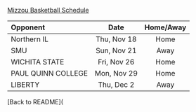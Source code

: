 [Mizzou Basketball Schedule](https://mutigers.com/sports/mens-basketball/schedule/2021-22)

| Opponent       | Date           | Home/Away  |
| :------------- |:-------------:| :-----:|
| Northern IL      | Thu, Nov 18 | Home |
| SMU      | Sun, Nov 21      |   Away |
| WICHITA STATE | Fri, Nov 26      |    Home |
|PAUL QUINN COLLEGE|Mon, Nov 29|Home|
|LIBERTY|Thu, Dec 2|Away



[Back to README](
